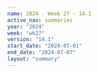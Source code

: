 ```yaml
---
name: 2024 - Week 27 - 14.1
active_nav: summaries
year: "2024"
week: "wk27"
version: "14.1"
start_date: "2024-07-01"
end_date: "2024-07-07"
layout: "summary"
---
```

